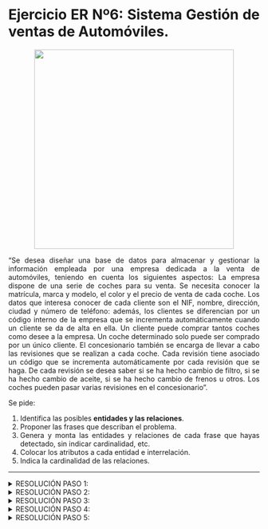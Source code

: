 <div align="justify">

# Ejercicio ER Nº6: Sistema Gestión de ventas de Automóviles.

<div align="center">
<img src="https://github.com/jpexposito/base-datos/raw/main/ER/tareas/tarea6/img/venta-coche.png" width="400px"/>
</div>

“Se desea diseñar una base de datos para almacenar y gestionar la información empleada por una empresa dedicada a la venta de automóviles, teniendo en cuenta los siguientes aspectos: La empresa dispone de una serie de coches para su venta. Se necesita conocer la matrícula, marca y modelo, el color y el precio de venta de cada coche. Los datos que interesa conocer de cada cliente son el NIF, nombre, dirección, ciudad y número de teléfono: además, los clientes se diferencian por un código interno de la empresa que se incrementa automáticamente cuando un cliente se da de alta en ella. Un cliente puede comprar tantos coches como desee a la empresa. Un coche determinado solo puede ser comprado por un único cliente. El concesionario también se encarga de llevar a cabo las revisiones que se realizan a cada coche. Cada revisión tiene asociado un código que se incrementa automáticamente por cada revisión que se haga. De cada revisión se desea saber si se ha hecho cambio de filtro, si se ha hecho cambio de aceite, si se ha hecho cambio de frenos u otros. Los coches pueden pasar varias revisiones en el concesionario”.

Se pide:
1. Identifica las posibles __entidades y las relaciones__.
2. Proponer las frases que describan el problema.
3. Genera y monta las entidades y relaciones de cada frase que hayas detectado, sin indicar cardinalidad, etc.
4. Colocar los atributos a cada entidad e interrelación.
5. Indica la cardinalidad de las relaciones.

- - -

<details>
      <summary>RESOLUCIÓN PASO 1:</summary>
      
  </br>
  
  <img src="">
  
  </br>
  
</details>

<details>
      <summary>RESOLUCIÓN PASO 2:</summary>
 
- 

- 
      
- 
      
- 
        
  </br>
  
</details>

<details>
      <summary>RESOLUCIÓN PASO 3:</summary>
      
  <br>
  
  <img src="">
  
  </br>
  
</details>

<details>
      <summary>RESOLUCIÓN PASO 4:</summary>
      
  </br>
  
  <img src="">
  
  </br>
  
</details>

<details>
      <summary>RESOLUCIÓN PASO 5:</summary>
      
  </br>
  
  <img src="">
  
  </br>
  
</details>
</div>
